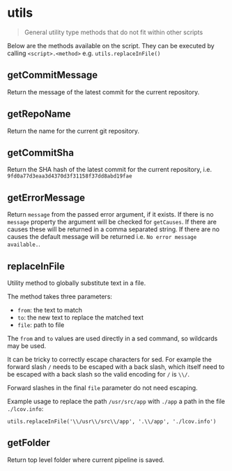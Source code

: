 # utils

> General utility type methods that do not fit within other scripts

Below are the methods available on the script. They can be executed by calling
`<script>.<method>` e.g. `utils.replaceInFile()`

## getCommitMessage

Return the message of the latest commit for the current repository.

## getRepoName

Return the name for the current git repository.

## getCommitSha

Return the SHA hash of the latest commit for the current repository, i.e.
`9fd0a77d3eaa3d4370d3f31158f37dd8abd19fae`

## getErrorMessage

Return `message` from the passed error argument, if it exists. If there is no
`message` property the argument will be checked for `getCauses`. If there are
causes these will be returned in a comma separated string. If there are no
causes the default message will be returned i.e. `No error message available.`.

## replaceInFile

Utility method to globally substitute text in a file.

The method takes three parameters:
- `from`: the text to match
- `to`: the new text to replace the matched text
- `file`: path to file

The `from` and `to` values are used directly in a sed command, so wildcards may
be used.

It can be tricky to correctly escape characters for sed. For example the
forward slash `/` needs to be escaped with a back slash, which itself need to
be escaped with a back slash so the valid encoding for `/` is  `\\/`.

Forward slashes in the final `file` parameter do not need escaping.

Example usage to replace the path `/usr/src/app` with `./app` a path in the
file `./lcov.info`:

```
utils.replaceInFile('\\/usr\\/src\\/app', '.\\/app', './lcov.info')
```

## getFolder

Return top level folder where current pipeline is saved.
